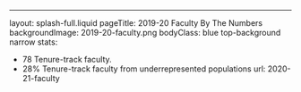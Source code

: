 ---
layout: splash-full.liquid
pageTitle: 2019-20 Faculty By The Numbers
backgroundImage: 2019-20-faculty.png
bodyClass: blue top-background narrow
stats: 
  - 78 Tenure-track faculty.
  - 28% Tenure-track faculty from underrepresented populations
url: 2020-21-faculty


